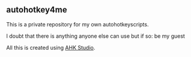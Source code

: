 ## autohotkey4me

This is a private repository for my own autohotkeyscripts.

I doubt that there is anything anyone else can use but if so: be my guest<br>

All this is created using [AHK Studio](https://github.com/maestrith/AHK-Studio).
